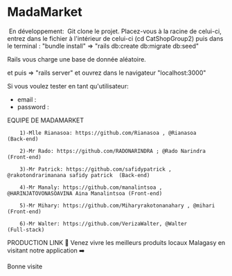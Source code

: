 # MadaMarket


​
En développement:
​
Git clone le projet. Placez-vous à la racine de celui-ci, entrez dans le fichier à l'intérieur de celui-ci (cd CatShopGroup2) puis dans le terminal : "bundle install" => "rails db:create db:migrate db:seed" 
​

Rails vous charge une base de donnée aléatoire.
​

et puis => "rails server" et ouvrez dans le navigateur "localhost:3000"
​
​


Si vous voulez tester en tant qu'utilisateur:
​
* email  : 
* password  : 
​


EQUIPE DE MADAMARKET

        1)-Mlle Rianasoa: https://github.com/Rianasoa , @Rianasoa                             (Back-end) 
    
        2)-Mr Rado: https://github.com/RADONARINDRA ; @Rado Narindra                          (Front-end)
        
        3)-Mr Patrick: https://github.com/safidypatrick , @rakotondrarimanana safidy patrick  (Back-end)
        
        4)-Mr Manaly: https://github.com/manalintsoa , @HARINJATOVONASOAVINA Aina Manalintsoa (Front-end)
        
        5)-Mr Mihary: https://github.com/Miharyrakotonanahary , @mihari                       (Front-end)
        
        6)-Mr Walter: https://github.com/VerizaWalter, @Walter                                (Full-stack)
        
PRODUCTION LINK
🔆 Venez vivre les meilleurs produits locaux Malagasy en visitant notre application ➡️


Bonne visite
